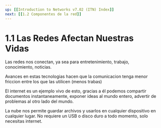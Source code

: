 ```yaml
---
up: [[Introduction to Networks v7.02 (ITN) Index]]
next: [[1.2 Componentes de la red]]
---
```

# 1.1 Las Redes Afectan Nuestras Vidas

Las redes nos conectan, ya sea para entretenimiento, trabajo, conocimiento, noticias.

Avances en estas tecnologias hacen que la comunicacion tenga menor friccion entre los que las utilicen (menos trabas)

El internet es un ejemplo vivo de esto, gracias a él podemos compartir documentos instantaneamente, exponer ideas al mundo entero, advertir de problemas al otro lado del mundo.

La nube nos permite guardar archivos y usarlos en cualquier dispositivo en cualquier lugar. No requiere un USB o disco duro a todo momento, solo necesitas internet.

